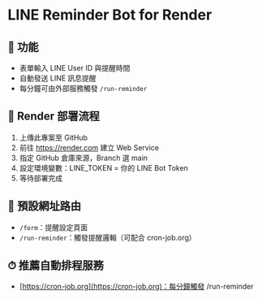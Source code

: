
# LINE Reminder Bot for Render

## 🧩 功能
- 表單輸入 LINE User ID 與提醒時間
- 自動發送 LINE 訊息提醒
- 每分鐘可由外部服務觸發 `/run-reminder`

## 🚀 Render 部署流程
1. 上傳此專案至 GitHub
2. 前往 https://render.com 建立 Web Service
3. 指定 GitHub 倉庫來源，Branch 選 main
4. 設定環境變數：LINE_TOKEN = 你的 LINE Bot Token
5. 等待部署完成

## 🔗 預設網址路由
- `/form`：提醒設定頁面
- `/run-reminder`：觸發提醒邏輯（可配合 cron-job.org）

## ⏱ 推薦自動排程服務
- [https://cron-job.org](https://cron-job.org)：每分鐘觸發 /run-reminder
